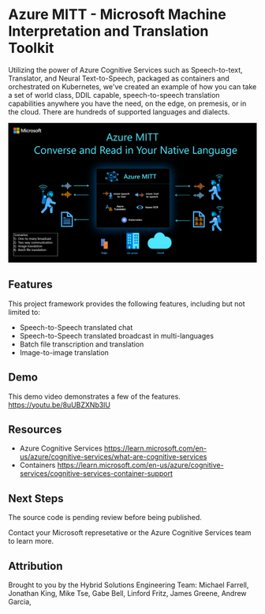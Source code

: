 # Azure MITT - Microsoft Machine Interpretation and Translation Toolkit

Utilizing the power of Azure Cognitive Services such as Speech-to-text, Translator, and Neural Text-to-Speech, packaged as containers and orchestrated on Kubernetes, we've created an example of how you can take a set of world class, DDIL capable, speech-to-speech translation capabilities anywhere you have the need, on the edge, on premesis, or in the cloud. There are hundreds of supported languages and dialects.

<img src="MITTOV1.png" alt="MITT Overview">

## Features

This project framework provides the following features, including but not limited to:

* Speech-to-Speech translated chat
* Speech-to-Speech translated broadcast in multi-languages
* Batch file transcription and translation
* Image-to-image translation

## Demo

This demo video demonstrates a few of the features. <HERE>
https://youtu.be/8uUBZXNb3lU 

## Resources
 * Azure Cognitive Services https://learn.microsoft.com/en-us/azure/cognitive-services/what-are-cognitive-services
 * Containers https://learn.microsoft.com/en-us/azure/cognitive-services/cognitive-services-container-support

## Next Steps
The source code is pending review before being published.

Contact your Microsoft represetative or the Azure Cognitive Services team to learn more.

## Attribution
Brought to you by the Hybrid Solutions Engineering Team: Michael Farrell, Jonathan King, Mike Tse, Gabe Bell, Linford Fritz, James Greene, Andrew Garcia,
